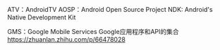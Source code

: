 ATV：AndroidTV
AOSP：Android Open Source Project
NDK: Android's Native Development Kit

GMS：Google Mobile Services  Google应用程序和API的集合
https://zhuanlan.zhihu.com/p/66478028